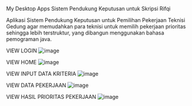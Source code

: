 My Desktop Apps Sistem Pendukung Keputusan untuk Skripsi Rifqi

Aplikasi Sistem Pendukung Keputusan untuk Pemilihan Pekerjaan Teknisi Gedung agar memudahkan para teknisi untuk memilih pekerjaan prioritas sehingga lebih terstruktur, yang dibangun menggunakan bahasa pemograman java.

VIEW LOGIN
![image](https://github.com/rifqimuzhaffar/spkteknisi-Desktop/assets/104374681/90112471-2407-43f4-a244-02965595641e)

VIEW HOME
![image](https://github.com/rifqimuzhaffar/spkteknisi-Desktop/assets/104374681/1788c5d0-c143-4743-8342-8b316b79ba1d)

VIEW INPUT DATA KRITERIA
![image](https://github.com/rifqimuzhaffar/spkteknisi-Desktop/assets/104374681/2a5f8bbc-b888-4731-9f9f-52f16908c54b)

VIEW DATA PEKERJAAN
![image](https://github.com/rifqimuzhaffar/spkteknisi-Desktop/assets/104374681/2ce54055-f66e-435b-a2ae-7fcaed9818f2)

VIEW HASIL PRIORITAS PEKERJAAN
![image](https://github.com/rifqimuzhaffar/spkteknisi-Desktop/assets/104374681/5e7653dc-9a24-4e09-b557-ebf680d7eb9d)
